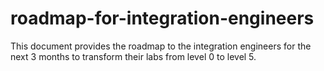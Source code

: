 roadmap-for-integration-engineers
=================================

This document provides the roadmap to the integration engineers for the next 3 months to transform their labs from level 0 to level 5.
